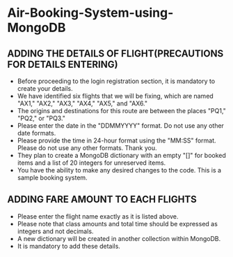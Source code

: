 # Air-Booking-System-using-MongoDB

## ADDING THE DETAILS OF FLIGHT(PRECAUTIONS FOR DETAILS ENTERING)
* Before proceeding to the login registration section, it is mandatory to create your details.
* We have identified six flights that we will be fixing, which are named "AX1," "AX2," "AX3," "AX4," "AX5," and "AX6."
* The origins and destinations for this route are between the places "PQ1," "PQ2," or "PQ3."
* Please enter the date in the "DDMMYYYY" format. Do not use any other date formats.
* Please provide the time in 24-hour format using the "MM:SS" format. Please do not use any other formats. Thank you.
* They plan to create a MongoDB dictionary with an empty "[]" for booked items and a list of 20 integers for unreserved items.
* You have the ability to make any desired changes to the code. This is a sample booking system.

## ADDING FARE AMOUNT TO EACH FLIGHTS
* Please enter the flight name exactly as it is listed above.
* Please note that class amounts and total time should be expressed as integers and not decimals.
* A new dictionary will be created in another collection within MongoDB.
* It is mandatory to add these details.
